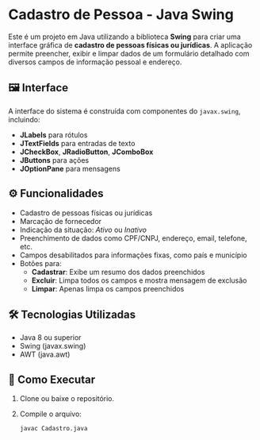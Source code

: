 # Cadastro de Pessoa - Java Swing

Este é um projeto em Java utilizando a biblioteca **Swing** para criar uma interface gráfica de **cadastro de pessoas físicas ou jurídicas**. A aplicação permite preencher, exibir e limpar dados de um formulário detalhado com diversos campos de informação pessoal e endereço.

## 🖼️ Interface

A interface do sistema é construída com componentes do `javax.swing`, incluindo:

- **JLabels** para rótulos
- **JTextFields** para entradas de texto
- **JCheckBox**, **JRadioButton**, **JComboBox**
- **JButtons** para ações
- **JOptionPane** para mensagens

## ⚙️ Funcionalidades

- Cadastro de pessoas físicas ou jurídicas
- Marcação de fornecedor
- Indicação da situação: *Ativo* ou *Inativo*
- Preenchimento de dados como CPF/CNPJ, endereço, email, telefone, etc.
- Campos desabilitados para informações fixas, como país e município
- Botões para:
  - **Cadastrar**: Exibe um resumo dos dados preenchidos
  - **Excluir**: Limpa todos os campos e mostra mensagem de exclusão
  - **Limpar**: Apenas limpa os campos preenchidos

## 🛠️ Tecnologias Utilizadas

- Java 8 ou superior
- Swing (javax.swing)
- AWT (java.awt)

## 🏁 Como Executar

1. Clone ou baixe o repositório.
2. Compile o arquivo:

   ```bash
   javac Cadastro.java

